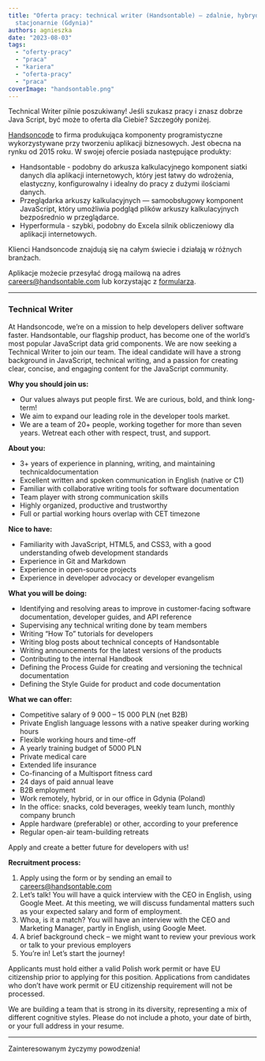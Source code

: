 ```yaml
---
title: "Oferta pracy: technical writer (Handsontable) – zdalnie, hybrydowo lub
  stacjonarnie (Gdynia)"
authors: agnieszka
date: "2023-08-03"
tags:
  - "oferty-pracy"
  - "praca"
  - "kariera"
  - "oferta-pracy"
  - "praca"
coverImage: "handsontable.png"
---
```


Technical Writer pilnie poszukiwany! Jeśli szukasz pracy i znasz dobrze
Java Script, być może to oferta dla Ciebie? Szczegóły poniżej.

<!--truncate-->

[Handsoncode](https://handsoncode.net/) to firma produkująca komponenty
programistyczne wykorzystywane przy tworzeniu aplikacji biznesowych. Jest obecna
na rynku od 2015 roku. W swojej ofercie posiada następujące produkty:

- Handsontable - podobny do arkusza kalkulacyjnego komponent siatki danych dla
  aplikacji internetowych, który jest łatwy do wdrożenia, elastyczny,
  konfigurowalny i idealny do pracy z dużymi ilościami danych.
- Przeglądarka arkuszy kalkulacyjnych — samoobsługowy komponent JavaScript,
  który umożliwia podgląd plików arkuszy kalkulacyjnych bezpośrednio w
  przeglądarce.
- Hyperformula - szybki, podobny do Excela silnik obliczeniowy dla aplikacji
  internetowych.

Klienci Handsoncode znajdują się na całym świecie i działają w różnych branżach.

Aplikacje możecie przesyłać drogą mailową na adres
[careers@handsontable.com](mailto:careers@handsontable.com) lub korzystając z
[formularza](https://handsontable.traffit.com/public/form/a/VGh3PQ==).

---

### Technical Writer

At Handsoncode, we’re on a mission to help developers deliver software faster. Handsontable, our flagship product, has become one of the world’s most popular JavaScript data grid components. We are now seeking a Technical Writer to join our team. The ideal candidate will have a strong background in JavaScript, technical writing, and a passion for creating clear, concise, and engaging content for the JavaScript community.

**Why you should join us:**

- Our values always put people first. We are curious, bold, and think long-term!
- We aim to expand our leading role in the developer tools market.
- We are a team of 20+ people, working together for more than seven years. Wetreat each other with respect, trust, and support.

**About you:**

- 3+ years of experience in planning, writing, and maintaining technicaldocumentation
- Excellent written and spoken communication in English (native or C1)
- Familiar with collaborative writing tools for software documentation
- Team player with strong communication skills
- Highly organized, productive and trustworthy
- Full or partial working hours overlap with CET timezone

**Nice to have:**

- Familiarity with JavaScript, HTML5, and CSS3, with a good understanding ofweb development standards
- Experience in Git and Markdown
- Experience in open-source projects
- Experience in developer advocacy or developer evangelism

**What you will be doing:**

- Identifying and resolving areas to improve in customer-facing software documentation, developer guides, and API reference
- Supervising any technical writing done by team members
- Writing “How To” tutorials for developers
- Writing blog posts about technical concepts of Handsontable
- Writing announcements for the latest versions of the products
- Contributing to the internal Handbook
- Defining the Process Guide for creating and versioning the technical documentation
- Defining the Style Guide for product and code documentation

**What we can offer:**

- Competitive salary of 9 000 – 15 000 PLN (net B2B)
- Private English language lessons with a native speaker during working hours
- Flexible working hours and time-off
- A yearly training budget of 5000 PLN
- Private medical care
- Extended life insurance
- Co-financing of a Multisport fitness card
- 24 days of paid annual leave
- B2B employment
- Work remotely, hybrid, or in our office in Gdynia (Poland)
- In the office: snacks, cold beverages, weekly team lunch, monthly company brunch
- Apple hardware (preferable) or other, according to your preference
- Regular open-air team-building retreats

Apply and create a better future for developers with us!

**Recruitment process:**

1. Apply using the form or by sending an email to careers@handsontable.com
2. Let’s talk! You will have a quick interview with the CEO in English, using Google Meet. At this meeting, we will discuss fundamental matters such as your expected salary and form of employment.
3. Whoa, is it a match? You will have an interview with the CEO and Marketing Manager, partly in English, using Google Meet.
4. A brief background check – we might want to review your previous work or talk to your previous employers
5. You’re in! Let’s start the journey!

Applicants must hold either a valid Polish work permit or have EU citizenship prior to applying for this position. Applications from candidates who don’t have work permit or EU citizenship requirement will not be processed.

We are building a team that is strong in its diversity, representing a mix of different cognitive styles. Please do not include a photo, your date of birth, or your full address in your resume.

---

Zainteresowanym życzymy powodzenia!
